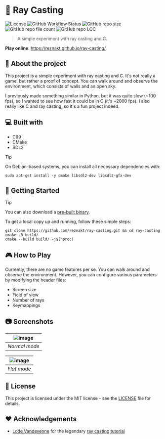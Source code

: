 # 🚀 Ray Casting

![License](https://img.shields.io/github/license/reznakt/ray-casting)
![GitHub Workflow Status](https://img.shields.io/github/actions/workflow/status/reznakt/ray-casting/linux.yml)
![GitHub repo size](https://img.shields.io/github/repo-size/reznakt/ray-casting)
![GitHub repo file count](https://tokei.rs/b1/github/reznakt/ray-casting?category=files)
![GitHub repo LOC](https://tokei.rs/b1/github/reznakt/ray-casting?category=lines)

> A simple experiment with ray casting and C.

**Play online**: https://reznakt.github.io/ray-casting/

## 🤔 About the project

This project is a simple experiment with ray casting and C. It's not really a game, but rather a proof of concept. You
can walk around and observe the environment, which consists of walls and an open sky.

I previously made something similar in Python, but it was quite slow (~100 fps), so I wanted to see how fast it could be
in C (it's ~2000 fps). I also really like C and ray casting, so it's a fun project indeed.

## 💻 Built with

- C99
- CMake
- SDL2

> [!TIP]
> On Debian-based systems, you can install all necessary dependencies with:
> ```shell
> sudo apt-get install -y cmake libsdl2-dev libsdl2-gfx-dev
> ```

## 🚀 Getting Started

> [!TIP]
> You can also download
> a [pre-built binary](https://nightly.link/reznakt/ray-casting/workflows/linux/main/ray-casting.zip).

To get a local copy up and running, follow these simple steps:

```shell
git clone https://github.com/reznakt/ray-casting.git && cd ray-casting
cmake -B build/
cmake --build build/ -j$(nproc)
```

## 🎮 How to Play

Currently, there are no game features per se. You can walk around and observe the environment. However, you can
configure various parameters by modifying the header files:

- Screen size
- Field of view
- Number of rays
- Keymappings

## 📷 Screenshots

| ![image](https://github.com/reznakt/ray-casting/assets/56887011/b96d28c1-583f-4580-ab50-ed8af8d3f436) |
|:-----------------------------------------------------------------------------------------------------:| 
|                                             *Normal mode*                                             |

| ![image](https://github.com/reznakt/ray-casting/assets/56887011/41866d32-3a4d-4f0b-92db-74393efa8e9d) |
|:-----------------------------------------------------------------------------------------------------:| 
|                                              *Flat mode*                                              |

## 📝 License

This project is licensed under the MIT license - see the [LICENSE](LICENSE) file for details.

## ❤️ Acknowledgements

- [Lode Vandevenne](https://github.com/lvandeve) for the
  legendary [ray casting tutorial](http://lodev.org/cgtutor/raycasting.html)
